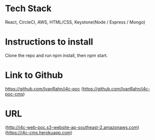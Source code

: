 # Tech Stack

React, CircleCI, AWS, HTML/CSS, Keystone(Node / Express / Mongo)

# Instructions to install

Clone the repo and run npm install, then npm start.

# Link to Github
https://github.com/IvanRahn/i4c-poc
(https://github.com/IvanRahn/i4c-poc-cms)

# URL
(http://i4c-web-poc.s3-website-ap-southeast-2.amazonaws.com)
(https://i4c-cms.herokuapp.com)

